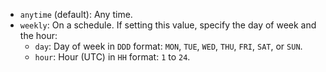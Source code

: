 * `anytime` (default): Any time.
* `weekly`: On a schedule. If setting this value, specify the day of week and the hour:
   * `day`: Day of week in `DDD` format: `MON`, `TUE`, `WED`, `THU`, `FRI`, `SAT`, or `SUN`.
   * `hour`: Hour (UTC) in `HH` format: `1` to `24`.

